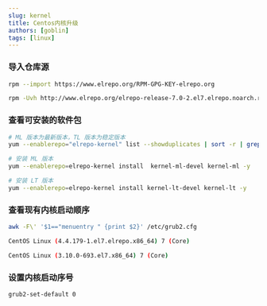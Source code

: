 ```yaml
---
slug: kernel
title: Centos内核升级
authors: [goblin]
tags: [linux]
---
```


### 导入仓库源
```bash
rpm --import https://www.elrepo.org/RPM-GPG-KEY-elrepo.org

rpm -Uvh http://www.elrepo.org/elrepo-release-7.0-2.el7.elrepo.noarch.rpm
```

### 查看可安装的软件包
```bash
# ML 版本为最新版本，TL 版本为稳定版本
yum --enablerepo="elrepo-kernel" list --showduplicates | sort -r | grep kernel-ml.x86_64

# 安装 ML 版本
yum --enablerepo=elrepo-kernel install  kernel-ml-devel kernel-ml -y

# 安装 LT 版本
yum --enablerepo=elrepo-kernel install kernel-lt-devel kernel-lt -y
```

### 查看现有内核启动顺序
```bash
awk -F\' '$1=="menuentry " {print $2}' /etc/grub2.cfg

CentOS Linux (4.4.179-1.el7.elrepo.x86_64) 7 (Core)

CentOS Linux (3.10.0-693.el7.x86_64) 7 (Core)
```

### 设置内核启动序号
```bash
grub2-set-default 0
```